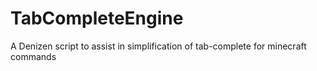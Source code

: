 # TabCompleteEngine
A Denizen script to assist in simplification of tab-complete for minecraft commands
